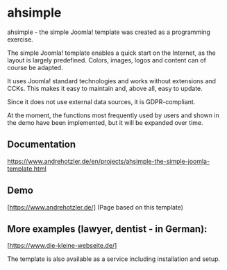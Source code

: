 # ahsimple
ahsimple - the simple Joomla! template was created as a programming exercise.

The simple Joomla! template enables a quick start on the Internet, as the layout is largely predefined. Colors, images, logos and content can of course be adapted.

It uses Joomla! standard technologies and works without extensions and CCKs. This makes it easy to maintain and, above all, easy to update.

Since it does not use external data sources, it is GDPR-compliant.

At the moment, the functions most frequently used by users and shown in the demo have been implemented, but it will be expanded over time.

## Documentation

https://www.andrehotzler.de/en/projects/ahsimple-the-simple-joomla-template.html

## Demo

[https://www.andrehotzler.de/]
(Page based on this template)

## More examples (lawyer, dentist - in German):

[https://www.die-kleine-webseite.de/]

The template is also available as a service including installation and setup.
